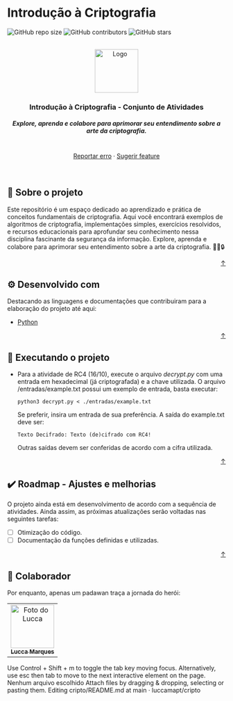 <div id="top"></div>

# Introdução à Criptografia

<!---Shields em: https://shields.io --->

![GitHub repo size](https://img.shields.io/github/repo-size/luccamapt/cg?style=for-the-badge&label=tamanho%20do%20repo&color=44aa00)
![GitHub contributors](https://img.shields.io/github/contributors/luccamapt/cg?style=for-the-badge&label=colaboradores&color=44aa00)
![GitHub stars](https://img.shields.io/github/stars/luccamapt/cg?style=for-the-badge&label=estrelas&color=44aa00)

<!-- LOGO -->
<br />
<div align="center">
  <a href="https://github.com/luccamapt/cripto">
    <img src="https://cdn.pixabay.com/photo/2016/03/31/17/58/computer-1294045_1280.png" alt="Logo" width="100" height="100">
  </a>

  <h3 align="center">Introdução à Criptografia - Conjunto de Atividades</h3>

  <h5> Explore, aprenda e colabore para aprimorar seu entendimento sobre a arte da criptografia. </h5>
    <br />
    <a href="https://github.com/luccamapt/cripto/issues">Reportar erro</a>
    ·
    <a href="https://github.com/luccamapt/cripto/issues">Sugerir feature</a>
</div>
<br />
<br />

## 📜 Sobre o projeto

Este repositório é um espaço dedicado ao aprendizado e prática de conceitos fundamentais de criptografia. Aqui você encontrará exemplos de algoritmos de criptografia, implementações simples, exercícios resolvidos, e recursos educacionais para aprofundar seu conhecimento nessa disciplina fascinante da segurança da informação. Explore, aprenda e colabore para aprimorar seu entendimento sobre a arte da criptografia. 👨‍💻🔒

<p align="right"><a href="#top">↑</a></p>

## ⚙️ Desenvolvido com

Destacando as linguagens e documentações que contribuiram para a elaboração do projeto até aqui:
* [Python](https://docs.python.org/3/)

<p align="right"><a href="#top">↑</a></p>

## 🚀 Executando o projeto

- Para a atividade de RC4 (16/10), execute o arquivo *decrypt.py* com uma entrada em hexadecimal (já criptografada) e a chave utilizada. O arquivo /entradas/example.txt possui um exemplo de entrada, basta executar:
  ```
  python3 decrypt.py < ./entradas/example.txt
  ```
  Se preferir, insira um entrada de sua preferência. A saída do example.txt deve ser:
  ```
  Texto Decifrado: Texto (de)cifrado com RC4!
  ```
  Outras saídas devem ser conferidas de acordo com a cifra utilizada.

<p align="right"><a href="#top">↑</a></p>

## ✔️ Roadmap - Ajustes e melhorias

O projeto ainda está em desenvolvimento de acordo com a sequência de atividades. Ainda assim, as próximas atualizações serão voltadas nas seguintes tarefas:

- [ ] Otimização do código.
- [ ] Documentação da funções definidas e utilizadas.

<p align="right"><a href="#top">↑</a></p>

## 🤝 Colaborador

Por enquanto, apenas um padawan traça a jornada do herói:

<table>
  <tr>
    <td align="center">
      <a href="https://github.com/luccamapt">
        <img src="https://avatars.githubusercontent.com/u/62125928" width="100px;" alt="Foto do Lucca"/><br>
        <sub>
          <b>Lucca Marques</b>
        </sub>
      </a>
    </td>
  </tr>
</table>

Use Control + Shift + m to toggle the tab key moving focus. Alternatively, use esc then tab to move to the next interactive element on the page.
Nenhum arquivo escolhido
Attach files by dragging & dropping, selecting or pasting them.
Editing cripto/README.md at main · luccamapt/cripto